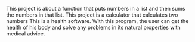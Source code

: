 This project is about a function that puts numbers in a list and then sums the numbers in that list.
This project is a calculator that calculates two numbers
This is a health software. With this program, the user can get the health of his body and solve any problems in its natural properties with medical advice.
